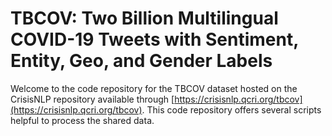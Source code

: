 # TBCOV: Two Billion Multilingual COVID-19 Tweets with Sentiment, Entity, Geo, and Gender Labels
Welcome to the code repository for the TBCOV dataset hosted on the CrisisNLP repository available through [https://crisisnlp.qcri.org/tbcov](https://crisisnlp.qcri.org/tbcov). This code repository offers several scripts helpful to process the shared data.
